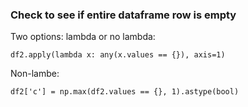 ### Check to see if entire dataframe row is empty
Two options: lambda or no lambda:

~~~
df2.apply(lambda x: any(x.values == {}), axis=1)
~~~

Non-lambe:
~~~
df2['c'] = np.max(df2.values == {}, 1).astype(bool)
~~~
